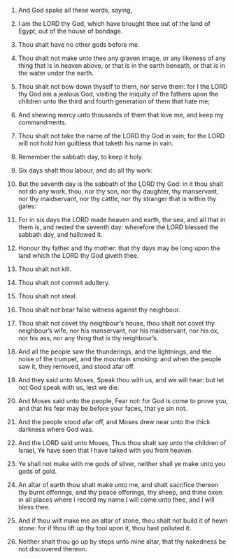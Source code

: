 1. And God spake all these words, saying,

2. I am the LORD thy
God, which have brought thee out of the land of Egypt, out of the
house of bondage.

3. Thou shalt have no other gods before me.

4. Thou shalt not make unto thee any graven image, or any likeness
of any thing that is in heaven above, or that is in the earth beneath,
or that is in the water under the earth.

5. Thou shalt not bow down thyself to them, nor serve them: for I
the LORD thy God am a jealous God, visiting the iniquity of the
fathers upon the children unto the third and fourth generation of them
that hate me;

6. And shewing mercy unto thousands of them that love
me, and keep my commandments.

7. Thou shalt not take the name of the LORD thy God in vain; for the
LORD will not hold him guiltless that taketh his name in vain.

8. Remember the sabbath day, to keep it holy.

9. Six days shalt thou labour, and do all thy work:

10. But the
seventh day is the sabbath of the LORD thy God: in it thou shalt not
do any work, thou, nor thy son, nor thy daughter, thy manservant, nor
thy maidservant, nor thy cattle, nor thy stranger that is within thy
gates:

11. For in six days the LORD made heaven and earth, the sea,
and all that in them is, and rested the seventh day: wherefore the
LORD blessed the sabbath day, and hallowed it.

12. Honour thy father and thy mother: that thy days may be long upon
the land which the LORD thy God giveth thee.

13. Thou shalt not kill.

14. Thou shalt not commit adultery.

15. Thou shalt not steal.

16. Thou shalt not bear false witness against thy neighbour.

17. Thou shalt not covet thy neighbour’s house, thou shalt not covet
thy neighbour’s wife, nor his manservant, nor his maidservant, nor his
ox, nor his ass, nor any thing that is thy neighbour’s.

18. And all the people saw the thunderings, and the lightnings, and
the noise of the trumpet, and the mountain smoking: and when the
people saw it, they removed, and stood afar off.

19. And they said unto Moses, Speak thou with us, and we will hear:
but let not God speak with us, lest we die.

20. And Moses said unto the people, Fear not: for God is come to
prove you, and that his fear may be before your faces, that ye sin
not.

21. And the people stood afar off, and Moses drew near unto the
thick darkness where God was.

22. And the LORD said unto Moses, Thus thou shalt say unto the
children of Israel, Ye have seen that I have talked with you from
heaven.

23. Ye shall not make with me gods of silver, neither shall ye make
unto you gods of gold.

24. An altar of earth thou shalt make unto me, and shalt sacrifice
thereon thy burnt offerings, and thy peace offerings, thy sheep, and
thine oxen: in all places where I record my name I will come unto
thee, and I will bless thee.

25. And if thou wilt make me an altar of stone, thou shalt not build
it of hewn stone: for if thou lift up thy tool upon it, thou hast
polluted it.

26. Neither shalt thou go up by steps unto mine altar, that thy
nakedness be not discovered thereon.